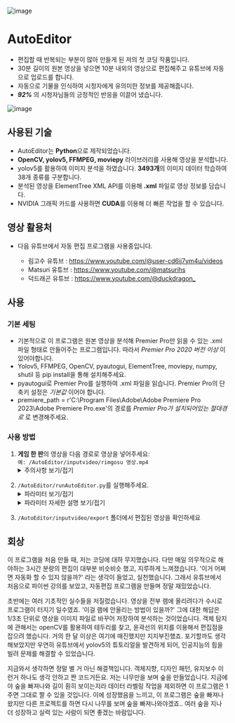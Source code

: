 ![image](https://github.com/rimgosu/AutoEditor/assets/120752098/a6c16f86-0fe8-4456-8112-2abf5d2f40de)

# AutoEditor

- 편집할 때 반복되는 부분이 많아 만들게 된 저의 첫 코딩 작품입니다.
- 30분 길이의 원본 영상을 넣으면 10분 내외의 영상으로 편집해주고 유튜브에 자동으로 업로드를 합니다.
- 자동으로 기물을 인식하여 시청자에게 유의미한 정보를 제공해줍니다.
- _**92%**_ 의 시청자님들의 긍정적인 반응을 이끌어 냈습니다.

![image](https://github.com/rimgosu/AutoEditor/assets/120752098/98e56e45-ed01-4316-ad6d-689eb8a3f3a2)

## 사용된 기술
- AutoEditor는 **Python**으로 제작되었습니다.
- **OpenCV, yolov5, FFMPEG, moviepy** 라이브러리를 사용해 영상을 분석합니다.
- yolov5를 활용하여 이미지 분석을 하였습니다. **3493개**의 이미지 데이터 학습하여 38개 종류를 구분합니다.
- 분석된 영상을 ElementTree XML API를 이용해 **.xml** 파일로 영상 정보를 담습니다.
- NVIDIA 그래픽 카드를 사용하면 **CUDA**를 이용해 더 빠른 작업을 할 수 있습니다.

## 영상 활용처

- 다음 유튜브에서 자동 편집 프로그램을 사용중입니다.

  - 림고수 유튜브 : <https://www.youtube.com/@user-cd6ij7ym4u/videos>
  - Matsuri 유튜브 : <https://www.youtube.com/@matsurihs>
  - 덕드래곤 유튜브 : <https://www.youtube.com/@duckdragon_>


## 사용

### 기본 세팅
- 기본적으로 이 프로그램은 원본 영상을 분석해 Premier Pro만 읽을 수 있는 .xml 파일 형태로 만들어주는 프로그램입니다. 따라서 _Premier Pro 2020 버전 이상_ 이 있어야합니다.
- Yolov5, FFMPEG, OpenCV, pyautogui, ElementTree, moviepy, numpy, shutil 등 pip install을 통해 설치해주세요.
- pyautogui로 Premier Pro를 실행하여 .xml 파일을 읽습니다. Premier Pro의 단축키 설정은 _기본값_ 이어야 합니다.
- premiere_path = r'C:\Program Files\Adobe\Adobe Premiere Pro 2023\Adobe Premiere Pro.exe'의 경로를 _Premier Pro가 설치되어있는 절대경로_ 로 변경해주세요.

### 사용 방법

<ol start="1" data-sourcepos="45:1-46:0" dir="auto">
<li data-sourcepos="45:1-46:0"><strong>게임 한 판</strong>의 영상을 다음 경로로 영상을 넣어주세요: <br><code>예: /AutoEditor/inputvideo/rimgosu 영상.mp4</code></li>

<details>
<summary>주의사항 보기/접기</summary>

 - **.mp4 영상만 허용됩니다.**
 - 영상의 이름은 **'rimgosu', 'matsuri', 'duckdragon' 중 하나를 포함** 해야 정상적으로 동작합니다.
     - ex : `matsuri test.mp4`
 - 여러 영상을 넣어도 정상 동작합니다.
 - export : 편집이 완전히 완료된 영상이 export 폴더에 담깁니다.
 - xmlcache : 분석이 완료된 영상이 .xml 파일로 저장됩니다.
 - wait : 자유롭게 활용해도 되는 여분 폴더입니다. 저는 주로 오류가 나는 영상들을 보관해두었다가 코드를 수정하는 데 사용하는 폴더였습니다.
 - Premier Pro가 실행되는 도중 다른 작업을 하면 오류가 발생할 수 있습니다.

</details>
</ol>
   
<ol start="2" data-sourcepos="45:1-46:0" dir="auto">
<li data-sourcepos="45:1-46:0"><code>/AutoEditor/runAutoEditor.py</code>를 실행해주세요.</li>

<details>
<summary>파라미터 보기/접기</summary>

```
run_autoEditor(    
        current_path,
        video_list,
        input_path,
        exf_path,
        framerate=3,
        res=1/3,
        FRchange=True,
        yoloDetect=True,
        changeXml=True,
        Premiere=True,
        screenshot=True,
        uploadYotube=False, #only False on real running
        display_newminion=True,
        newminion_patchday='_230831',
        shutdown=False
    )
```
</details>

<details>
<summary>파라미터 자세한 설명 보기/접기</summary>

- _runAutoEditor.py 코드 맨 아랫줄_ 에서 각종 설정을 변경할 수 있습니다.
- `FRchange, yoloDetect, changeXml` : **디버그를 위해 필요한 파라미터**이므로 반드시 True로 설정해두어야합니다.
- `framerate` : framerate = 3이 의미하는 것은 1초당 3번의 프레임을 분석하겠다는 뜻입니다. 5로 설정하면 더 정밀한 영상 분석이 가능하나 더 오래걸립니다.
- `res` : ffmpeg로 영상을 얼마나 더 축소할지 정합니다. res를 1로 정하면 원본 영상 그대로를 분석하고, res가 1/3이면 640px*480px 영상으로 만들어 분석합니다.
- `uploadYotube` : 자동으로 영상 업로드를 해주나, 유튜브 정책상 자동으로 올리면 밴을 먹을 수도 있을 것 같아 사용하진 않았습니다.
- `screenshot` : 가끔 전투 페이즈와 고용페이즈를 헷갈리는 경우가 있습니다. 그 때 openCV를 활용하여 처음부터 전투페이즈와 고용 페이즈를 구분하는 스크린샷을 찍습니다.
- `display_newminion` : 기물 정보를 자동으로 표시해줄지에 대한 설정입니다.
- `newminion_patchday` : 새로운 패치가 진행되면 폴더에 새로운 이미지를 추가해주어야합니다. 그 폴더의 이름을 적습니다.
- `shutdown` : 편집이 모두 완료되면 컴퓨터를 끕니다.

</details>
</ol>

3. `/AutoEditor/inputvideo/export` 폴더에서 편집된 영상을 확인하세요


## 회상

이 프로그램을 처음 만들 때, 저는 코딩에 대하 무지했습니다. 다만 매일 의무적으로 해야하는 3시간 분량의 편집이 대부분 비슷비슷 했고, 지루하게 느껴졌습니다. '이거 어쩌면 자동화 할 수 있지 않을까?' 라는 생각이 들었고, 실천했습니다. 그래서 유튜브에서 처음으로 파이썬 강의를 보았고, 자동편집 프로그램을 만들며 정말 재밌었습니다.

초반에는 여러 기초적인 실수들을 저질렀습니다. 영상을 전부 램에 올리려다가 수시로 프로그램이 터지기 일수였죠. '이걸 램에 안올리는 방법이 있을까?' 그에 대한 해답은 1/3초 단위로 영상을 이미지 파일로 바꾸어 저장하여 분석하는 것이었습니다. 객체 탐지에 관해서는 openCV를 활용하여 테두리를 찾고, 윤곽선의 위치를 이용해서 편집점을 잡으려 했습니다. 거의 한 달 이상은 여기에 매진했지만 지지부진했죠. 포기할까도 생각해보았지만 우연히 유튜브에서 yolov5의 튜토리얼을 발견하게 되어, 인공지능의 힘을 빌려 문제를 해결할 수 있었습니다.

지금와서 생각하면 정말 별 거 아닌 해결책입니다. 객체지향, 디자인 패턴, 유지보수 이런거 하나도 생각 안하고 짠 코드거든요. 저는 나무만을 보며 숲을 만들었습니다. 지금에야 숲을 빠져나와 길이 훤히 보이는지라 데이터 라벨링 작업을 제외하면 이 프로그램은 1주면 그대로 짤 수 있을 것입니다. 이에 성장했음을 느끼고, 이 프로그램은 숲을 빠져나왔지만 다른 프로젝트를 하면 다시 나무를 보며 숲을 빠져나와야겠죠.. 여러 숲을 지나 더 성장하고 실력 있는 사람이 되면 좋겠는 바람입니다.
